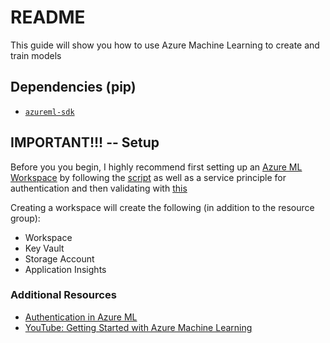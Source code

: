 # README
This guide will show you how to use Azure Machine Learning to create and train models

## Dependencies (pip)
- [`azureml-sdk`](https://pypi.org/project/azureml-sdk/)

## IMPORTANT!!! -- Setup
Before you you begin, I highly recommend first setting up an [Azure ML Workspace](https://docs.microsoft.com/en-us/azure/machine-learning/concept-workspace) by following the [script](./00_setup_aml_workspace.py) as well as a service principle for authentication and then validating with [this](./01_verify_aml_authn.py)

Creating a workspace will create the following (in addition to the resource group):
- Workspace
- Key Vault
- Storage Account
- Application Insights

### Additional Resources
- [Authentication in Azure ML](https://aka.ms/aml-notebook-auth)
- [YouTube: Getting Started with Azure Machine Learning](https://www.youtube.com/watch?v=GBDSBInvz08)
